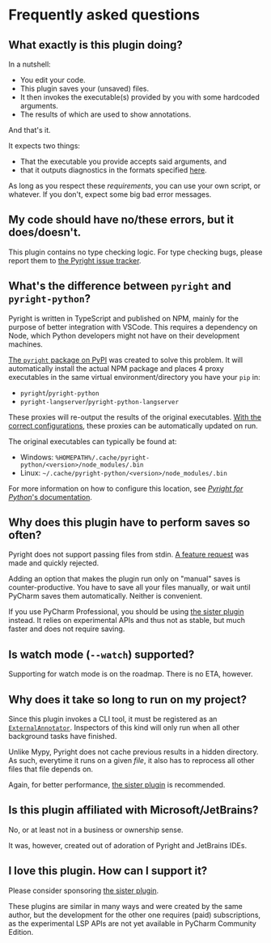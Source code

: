 # Frequently asked questions


## What exactly is this plugin doing?

In a nutshell:

* You edit your code.
* This plugin saves your (unsaved) files.
* It then invokes the executable(s) provided by you
  with some hardcoded arguments.
* The results of which are used to show annotations.

And that's it.

It expects two things:

* That the executable you provide accepts said arguments, and
* that it outputs diagnostics in the formats specified [here][1].

As long as you respect these <em>requirements</em>,
you can use your own script, or whatever.
If you don't, expect some big bad error messages. 


## My code should have no/these errors, but it does/doesn't.

This plugin contains no type checking logic.
For type checking bugs, please report them to [the Pyright issue tracker][2].


## What's the difference between `pyright` and `pyright-python`?

Pyright is written in TypeScript and published on NPM,
mainly for the purpose of better integration with VSCode.
This requires a dependency on Node, which Python developers
might not have on their development machines.

[The `pyright` package on PyPI][3] was created to solve this problem.
It will automatically install the actual NPM package and
places 4 proxy executables in the same virtual environment/directory
you have your `pip` in:

* `pyright`/`pyright-python`
* `pyright-langserver`/`pyright-python-langserver`

These proxies will re-output the results of the original executables.
[With the correct configurations][4],
these proxies can be automatically updated on run.

The original executables can typically be found at:

* Windows: `%HOMEPATH%/.cache/pyright-python/<version>/node_modules/.bin`
* Linux: `~/.cache/pyright-python/<version>/node_modules/.bin`

For more information on how to configure this location,
see [*Pyright for Python*'s documentation][5].


## Why does this plugin have to perform saves so often?

Pyright does not support passing files from stdin.
[A feature request][6] was made and quickly rejected.

Adding an option that makes the plugin run only on "manual" saves
is counter-productive. You have to save all your files manually,
or wait until PyCharm saves them automatically. Neither is convenient.

If you use PyCharm Professional, you should be using
[the sister plugin][7] instead. It relies on experimental APIs and
thus not as stable, but much faster and does not require saving.


## Is watch mode (`--watch`) supported?

Supporting for watch mode is on the roadmap.
There is no ETA, however.


## Why does it take so long to run on my project?

Since this plugin invokes a CLI tool, it must be registered
as an [`ExternalAnnotator`][8]. Inspectors of this kind will
only run when all other background tasks have finished.

Unlike Mypy, Pyright does not cache previous results in a hidden directory.
As such, everytime it runs on a given <em>file</em>, it also has to reprocess
all other files that file depends on.

Again, for better performance, [the sister plugin][7] is recommended.


## Is this plugin affiliated with Microsoft/JetBrains?

No, or at least not in a business or ownership sense.

It was, however, created out of adoration of Pyright and JetBrains IDEs.


## I love this plugin. How can I support it?

Please consider sponsoring [the sister plugin][7].

These plugins are similar in many ways and were created by the same author,
but the development for the other one requires (paid) subscriptions,
as the experimental LSP APIs are not yet available in PyCharm Community Edition.


  [1]: https://microsoft.github.io/pyright/#/command-line?id=json-output
  [2]: https://github.com/microsoft/pyright/issues
  [3]: https://pypi.org/project/pyright/
  [4]: https://github.com/RobertCraigie/pyright-python/blob/HEAD/README.md#automatically-keeping-pyright-up-to-date
  [5]: https://github.com/RobertCraigie/pyright-python/blob/HEAD/README.md#modify-npm-package-location
  [6]: https://github.com/microsoft/pyright/issues/7282
  [7]: https://github.com/InSyncWithFoo/pyright-langserver-for-pycharm
  [8]: https://plugins.jetbrains.com/docs/intellij/syntax-highlighting-and-error-highlighting.html#external-annotator
